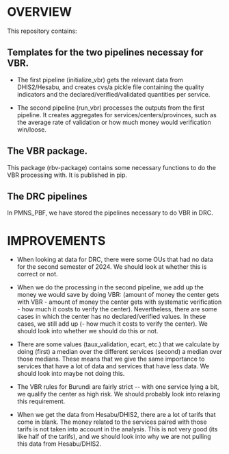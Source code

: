 # OVERVIEW
This repository contains:

## Templates for the two pipelines necessay for VBR. 

- The first pipeline (initialize_vbr) gets the relevant data from DHIS2/Hesabu, and creates cvs/a pickle file containing the quality indicators and the declared/verified/validated quantities per service. 

- The second pipeline (run_vbr) processes the outputs from the first pipeline. It creates aggregates for services/centers/provinces, such as the average rate of validation or how much money would verification win/loose.

## The VBR package.

This package (rbv-package) contains some necessary functions to do the VBR processing with. It is published in pip.

## The DRC pipelines

In PMNS_PBF, we have stored the pipelines necessary to do VBR in DRC.

# IMPROVEMENTS

- When looking at data for DRC, there were some OUs that had no data for the second semester of 2024. We should look at whether this is correct or not.

- When we do the processing in the second pipeline, we add up the money we would save by doing VBR: (amount of money the center gets with VBR - amount of money the center gets with systematic verification - how much it costs to verify the center). Nevertheless, there are some cases in which the center has no declared/verified values. In these cases, we still add up (- how much it costs to verify the center). We should look into whether we should do this or not.

- There are some values (taux_validation, ecart, etc.) that we calculate by doing (first) a median over the different services (second) a median over those medians. These means that we give the same importance to services that have a lot of data and services that have less data. We should look into maybe not doing this.

- The VBR rules for Burundi are fairly strict -- with one service lying a bit, we qualify the center as high risk. We should probably look into relaxing this requirement.

- When we get the data from Hesabu/DHIS2, there are a lot of tarifs that come in blank. The money related to the services paired with those tarifs is not taken into account in the analysis. This is not very good (its like half of the tarifs), and we should look into why we are not pulling this data from Hesabu/DHIS2. 

